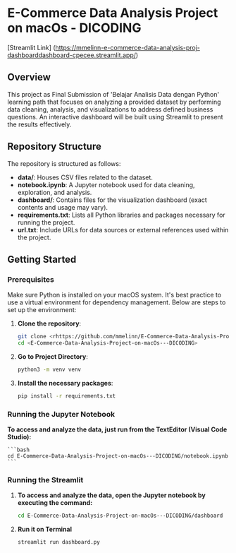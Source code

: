 # E-Commerce Data Analysis Project on macOs - DICODING
[Streamlit Link] (https://mmelinn-e-commerce-data-analysis-proj-dashboarddashboard-cpecee.streamlit.app/)

## Overview

This project as Final Submission of 'Belajar Analisis Data dengan Python' learning path that focuses on analyzing a provided dataset by performing data cleaning, analysis, and visualizations to address defined business questions. An interactive dashboard will be built using Streamlit to present the results effectively.

## Repository Structure

The repository is structured as follows:

- **data/**: Houses CSV files related to the dataset.
- **notebook.ipynb**: A Jupyter notebook used for data cleaning, exploration, and analysis.
- **dashboard/**: Contains files for the visualization dashboard (exact contents and usage may vary).
- **requirements.txt**: Lists all Python libraries and packages necessary for running the project.
- **url.txt**: Include URLs for data sources or external references used within the project.

## Getting Started

### Prerequisites

Make sure Python is installed on your macOS system. It's best practice to use a virtual environment for dependency management. Below are steps to set up the environment:

1. **Clone the repository**:
    ```bash
    git clone <rhttps://github.com/mmelinn/E-Commerce-Data-Analysis-Project-on-macOs---DICODING.git>
    cd <E-Commerce-Data-Analysis-Project-on-macOs---DICODING>
    ```

2. **Go to Project Directory**:
    ```bash
    python3 -m venv venv
    ```

3. **Install the necessary packages**:
    ```bash
    pip install -r requirements.txt
    ```

### Running the Jupyter Notebook

**To access and analyze the data, just run from the TextEditor (Visual Code Studio):**

    ```bash
    cd E-Commerce-Data-Analysis-Project-on-macOs---DICODING/notebook.ipynb
    ```

### Running the Streamlit

1. **To access and analyze the data, open the Jupyter notebook by executing the command:**
    ```bash
    cd E-Commerce-Data-Analysis-Project-on-macOs---DICODING/dashboard
    ```

2. **Run it on Terminal**
    ```bash
    streamlit run dashboard.py
    ```
